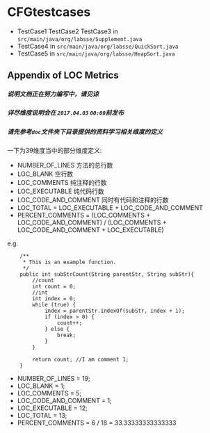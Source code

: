 # CFGtestcases

- TestCase1 TestCase2 TestCase3 in `src/main/java/org/labsse/Supplement.java`
- TestCase4 in `src/main/java/org/labsse/QuickSort.java`
- TestCase5 in `src/main/java/org/labsse/HeapSort.java`


## Appendix of LOC Metrics
##### 说明文档正在努力编写中，请见谅  

##### 详尽维度说明会在 `2017.04.03` `00:00`前发布  

##### 请先参考`doc`文件夹下目录提供的资料学习相关维度的定义    

一下为39维度当中的部分维度定义:
- NUMBER_OF_LINES 方法的总行数
- LOC_BLANK 空行数
- LOC_COMMENTS 纯注释的行数
- LOC_EXECUTABLE 纯代码行数
- LOC_CODE_AND_COMMENT 同时有代码和注释的行数
- LOC_TOTAL =  LOC_EXECUTABLE + LOC_CODE_AND_COMMENT
- PERCENT_COMMENTS = (LOC_COMMENTS + LOC_CODE_AND_COMMENT) / (LOC_COMMENTS + LOC_CODE_AND_COMMENT + LOC_EXECUTABLE)

e.g.
```
    /**
     * This is an example function.
     */
    public int subStrCount(String parentStr, String subStr){
        //count
        int count = 0;
        //int
        int index = 0;
        while (true) {
            index = parentStr.indexOf(subStr, index + 1);
            if (index > 0) {
                count++;
            } else {
                break;
            }
        }

        return count; //I am comment 1;
    }
```

- NUMBER_OF_LINES = 19;
- LOC_BLANK = 1;
- LOC_COMMENTS = 5;
- LOC_CODE_AND_COMMENT = 1;
- LOC_EXECUTABLE = 12;
- LOC_TOTAL = 13;
- PERCENT_COMMENTS = 6 / 18 = 33.33333333333333
